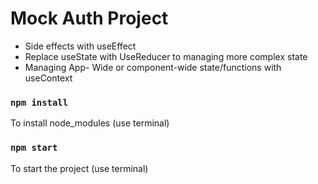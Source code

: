 # Mock Auth Project

* Side effects with useEffect
* Replace useState with UseReducer to managing more complex state
* Managing App- Wide or component-wide state/functions with useContext

### `npm install`

To install node_modules (use terminal)

### `npm start`

To start the project (use terminal)
